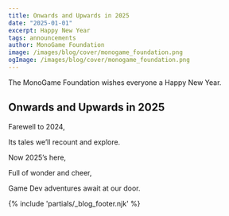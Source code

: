 ```yaml
---
title: Onwards and Upwards in 2025
date: "2025-01-01"
excerpt: Happy New Year
tags: announcements
author: MonoGame Foundation
image: /images/blog/cover/monogame_foundation.png
ogImage: /images/blog/cover/monogame_foundation.png
---
```


The MonoGame Foundation wishes everyone a Happy New Year.

## Onwards and Upwards in 2025

Farewell to 2024,

Its tales we’ll recount and explore.

Now 2025’s here,

Full of wonder and cheer,

Game Dev adventures await at our door.

{% include 'partials/_blog_footer.njk' %}